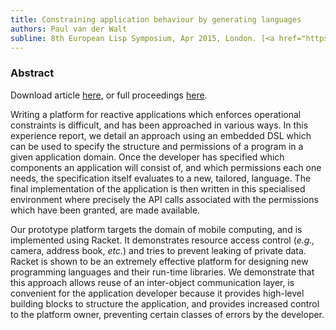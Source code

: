 ```yaml
---
title: Constraining application behaviour by generating languages
authors: Paul van der Walt
subline: 8th European Lisp Symposium, Apr 2015, London. [<a href="https://hal.inria.fr/hal-01140459">pdf</a>] [<a href="http://people.bordeaux.inria.fr/pwalt/code/diaracket.tgz">code</a>]
---
```


### Abstract

Download article [here](https://hal.inria.fr/hal-01140459), or full
proceedings
[here](http://www.european-lisp-symposium.org/editions/2015/ELS2015.pdf).

Writing a platform for reactive applications which enforces operational
constraints is difficult, and has been approached in various ways. In
this experience report, we detail an approach using an embedded DSL
which can be used to specify the structure and permissions of a
program in a given application domain. 
Once the developer has specified which components an
application will consist of, and which permissions each one needs, the
specification itself evaluates to a new, tailored, language.
The final implementation of the application is then written in this
specialised environment where precisely the API calls associated with
the permissions which have been granted, are made available.

Our prototype platform targets the domain of mobile computing, and is
implemented using Racket. It demonstrates resource access control (*e.g.,*
camera, address book, *etc.*) and tries to prevent leaking of private
data. Racket is shown to be an extremely effective platform for
designing new programming languages and their run-time libraries.  We
demonstrate that this approach allows reuse of an inter-object
communication layer, is convenient for the application developer
because it provides high-level building blocks to structure the
application, and provides increased control to the platform owner,
preventing certain classes of errors by the developer.
